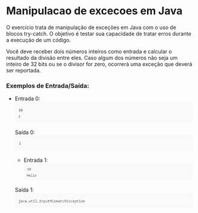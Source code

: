 # Manipulacao de excecoes em Java

O exercício trata de manipulação de exceções em Java com o uso de blocos try-catch. O objetivo é testar sua capacidade de tratar erros durante a execução de um código.

Você deve receber dois números inteiros como entrada e calcular o resultado da divisão entre eles. Caso algum dos números não seja um inteiro de 32 bits ou se o divisor for zero, ocorrerá uma exceção que deverá ser reportada.

### Exemplos de Entrada/Saída:

* Entrada 0:\
  ![imagens/img1.png](imagens/img1.png)

  Saída 0:\
    ![imagens/img2.png](imagens/img2.png)

  * Entrada 1:\
    ![imagens/img3.png](imagens/img3.png)

   Saída 1:\
      ![imagens/img4.png](imagens/img4.png)



